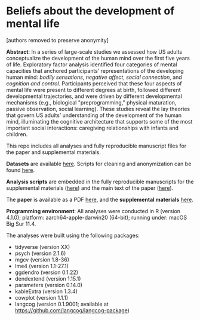 # Beliefs about the development of mental life

[authors removed to preserve anonymity]

**Abstract**: In a series of large-scale studies we assessed how US adults conceptualize the development of the human mind over the first five years of life. Exploratory factor analysis identified four categories of mental capacities that anchored participants’ representations of the developing human mind: _bodily sensations_, _negative affect_, _social connection_, and _cognition and control_. Participants perceived that these four aspects of mental life were present to different degrees at birth, followed different developmental trajectories, and were driven by different developmental mechanisms (e.g., biological "preprogramming," physical maturation, passive observation, social learning). These studies reveal the lay theories that govern US adults’ understanding of the development of the human mind, illuminating the cognitive architecture that supports some of the most important social interactions: caregiving relationships with infants and children.

This repo includes all analyses and fully reproducible manuscript files for the paper and supplemental materials.

**Datasets** are available [here](https://github.com/kgweisman/baby_mental_life_ms/tree/master/data/deidentified). Scripts for cleaning and anonymization can be found [here](https://github.com/kgweisman/baby_mental_life_ms/tree/master/code).

**Analysis scripts** are embedded in the fully reproducible manuscripts for the supplemental materials ([here](https://github.com/kgweisman/baby_mental_life_ms/blob/master/supplement/supplement-main.Rmd)) and the main text of the paper ([here](https://github.com/kgweisman/baby_mental_life_ms/blob/master/paper/paper.Rmd)).

The **paper** is available as a PDF [here](https://github.com/kgweisman/baby_mental_life_ms/blob/master/paper/paper.pdf), and the **supplemental materials** [here](https://github.com/kgweisman/baby_mental_life_ms/blob/master/supplement/supplement-main.pdf).

**Programming environment**: All analyses were conducted in R (version 4.1.0); platform: aarch64-apple-darwin20 (64-bit); running under: macOS Big Sur 11.4.

The analyses were built using the following packages:

- tidyverse (version XX) 
- psych (version 2.1.6)
- mgcv (version 1.8-36)
- lme4 (version 1.1-27.1)
- ggdendro (version 0.1.22)
- dendextend (version 1.15.1)
- parameters (version 0.14.0)
- kableExtra (version 1.3.4)
- cowplot (version 1.1.1)
- langcog (version 0.1.9001; available at https://github.com/langcog/langcog-package)
